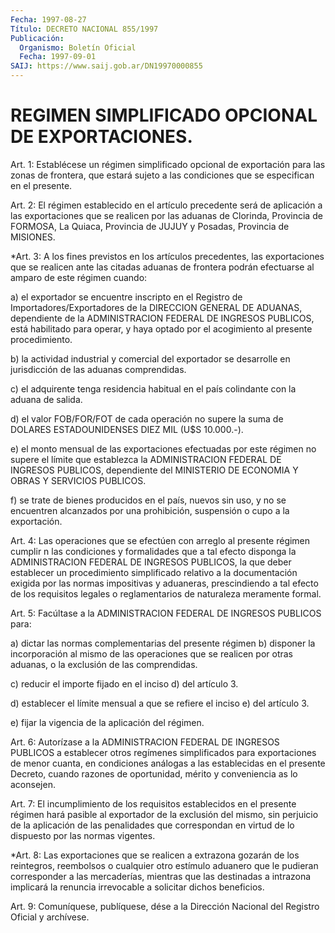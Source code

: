 ```yaml
---
Fecha: 1997-08-27
Título: DECRETO NACIONAL 855/1997
Publicación:
  Organismo: Boletín Oficial
  Fecha: 1997-09-01
SAIJ: https://www.saij.gob.ar/DN19970000855
---
```

# REGIMEN SIMPLIFICADO OPCIONAL DE EXPORTACIONES.

<a id="1"></a>
Art. 1: Establécese un régimen simplificado opcional de exportación para las zonas de frontera, que estará sujeto a las condiciones que se especifican en el presente.

<a id="2"></a>
Art. 2: El régimen establecido en el artículo precedente será de aplicación a las exportaciones que se realicen por las aduanas de Clorinda, Provincia  de  FORMOSA,  La  Quiaca, Provincia de JUJUY y Posadas, Provincia de MISIONES.

<a id="3"></a>
*Art.  3: A los fines previstos en los artículos  precedentes,  las exportaciones  que se realicen ante las citadas aduanas de frontera podrán efectuarse al amparo de este régimen cuando:

a)  el  exportador   se  encuentre  inscripto  en  el  Registro  de Importadores/Exportadores  de  la  DIRECCION  GENERAL  DE  ADUANAS, dependiente de la ADMINISTRACION FEDERAL DE INGRESOS PUBLICOS, está habilitado  para  operar,  y  haya  optado  por  el  acogimiento al presente procedimiento.

b) la actividad industrial y comercial del exportador se desarrolle en jurisdicción de las aduanas comprendidas.

c)  el  adquirente tenga residencia habitual en el país  colindante con la aduana de salida.

d) el valor  FOB/FOR/FOT de cada operación no supere la suma de DOLARES ESTADOUNIDENSES DIEZ MIL (U$S 10.000.-).

e)  el monto mensual  de  las  exportaciones  efectuadas  por  este régimen  no  supere  el  límite  que  establezca  la ADMINISTRACION FEDERAL  DE  INGRESOS  PUBLICOS,  dependiente  del  MINISTERIO   DE ECONOMIA Y OBRAS Y SERVICIOS PUBLICOS.

f)  se  trate de bienes producidos en el país, nuevos sin uso, y no se encuentren  alcanzados por una prohibición, suspensión o cupo a la exportación.

<a id="4"></a>
Art.  4: Las operaciones que se efectúen con arreglo al presente régimen cumplir n  las  condiciones y formalidades que a tal efecto disponga la ADMINISTRACION  FEDERAL  DE  INGRESOS  PUBLICOS, la que deber   establecer  un  procedimiento  simplificado relativo  a  la documentación  exigida  por  las  normas impositivas  y  aduaneras, prescindiendo a tal efecto de los requisitos legales o reglamentarios de naturaleza meramente formal.

<a id="5"></a>
Art. 5: Facúltase a la ADMINISTRACION FEDERAL DE INGRESOS PUBLICOS para:

a)  dictar  las  normas  complementarias    del   presente  régimen b)  disponer  la incorporación al mismo de las operaciones  que  se realicen por otras  aduanas,  o  la  exclusión  de las comprendidas.

c)  reducir  el  importe  fijado  en  el inciso d) del  artículo  3.

d) establecer el límite mensual a que se  refiere  el inciso e) del artículo 3.

e) fijar la vigencia de la aplicación del régimen.

<a id="6"></a>
Art.  6:  Autorízase  a  la  ADMINISTRACION  FEDERAL  DE INGRESOS PUBLICOS a establecer otros regímenes simplificados para exportaciones  de  menor  cuanta,  en  condiciones análogas a  las establecidas en el presente Decreto, cuando razones de oportunidad, mérito y conveniencia as lo aconsejen.

<a id="7"></a>
Art.  7: El incumplimiento de los requisitos  establecidos en  el presente  régimen  hará   pasible  al exportador de la exclusión del mismo,  sin  perjuicio  de la aplicación  de  las  penalidades  que correspondan en virtud de  lo  dispuesto  por  las  normas vigentes.

<a id="8"></a>
*Art.  8: Las exportaciones que se realicen a extrazona gozarán de los reintegros, reembolsos o cualquier otro estímulo aduanero que le pudieran corresponder a las mercaderías, mientras que las destinadas a intrazona implicará la renuncia irrevocable a solicitar dichos beneficios.

<a id="9"></a>
Art. 9: Comuníquese,  publíquese, dése a la Dirección Nacional del Registro Oficial y archívese.